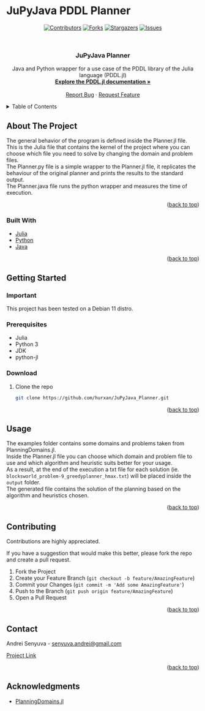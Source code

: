 # JuPyJava PDDL Planner

<div id="top"></div>

<!-- PROJECT SHIELDS -->

<div align="center">

[![Contributors][contributors-shield]][contributors-url]
[![Forks][forks-shield]][forks-url]
[![Stargazers][stars-shield]][stars-url]
[![Issues][issues-shield]][issues-url]

</div>

<br />
<div align="center">
<h3 align="center">JuPyJava Planner</h3>
  <p align="center">
    Java and Python wrapper for a use case of the PDDL library of the Julia language (PDDL.jl)
    <br />
    <a href="https://docs.juliahub.com/PDDL/"><strong>Explore the PDDL.jl documentation »</strong></a>
    <br />
    <br />
    <a href="https://github.com/hurxan/JuPyJava_Planner/issues">Report Bug</a>
    ·
    <a href="https://github.com/hurxan/JuPyJava_Planner/issues">Request Feature</a>
  </p>
</div>

<!-- TABLE OF CONTENTS -->
<details>
  <summary>Table of Contents</summary>
  <ol>
    <li>
      <a href="#about-the-project">About The Project</a>
      <ul>
        <li><a href="#built-with">Built With</a></li>
      </ul>
    </li>
    <li>
      <a href="#getting-started">Getting Started</a>
      <ul>
        <li><a href="#prerequisites">Prerequisites</a></li>
        <li><a href="#installation">Installation</a></li>
      </ul>
    </li>
    <li><a href="#usage">Usage</a></li>
    <li><a href="#contributing">Contributing</a></li>
    <li><a href="#contact">Contact</a></li>
    <li><a href="#acknowledgments">Acknowledgments</a></li>
  </ol>
</details>

<!-- ABOUT THE PROJECT -->

## About The Project

The general behavior of the program is defined inside the Planner.jl file.<br/>
This is the Julia file that contains the kernel of the project where you can choose which file you need to solve by changing the domain and problem files.<br>
The Planner.py file is a simple wrapper to the Planner.jl file, it replicates the behaviour of the original planner and prints the results to the standard output.<br/>
The Planner.java file runs the python wrapper and measures the time of execution.

<p align="right">(<a href="#top">back to top</a>)</p>

### Built With

- [Julia](https://julialang.org/)
- [Python](https://www.python.org/)
- [Java](https://docs.oracle.com/en/java/index.html)

<p align="right">(<a href="#top">back to top</a>)</p>

<!-- GETTING STARTED -->

## Getting Started

### Important

This project has been tested on a Debian 11 distro.

### Prerequisites

- Julia
- Python 3
- JDK
- python-jl

### Download

1. Clone the repo
   ```sh
   git clone https://github.com/hurxan/JuPyJava_Planner.git
   ```

<p align="right">(<a href="#top">back to top</a>)</p>

<!-- USAGE EXAMPLES -->

## Usage

The examples folder contains some domains and problems taken from PlanningDomains.jl. <br/>
Inside the Planner.jl file you can choose which domain and problem file to use and which algorithm and heuristic suits better for your usage.<br/>
As a result, at the end of the execution a txt file for each solution (ie. `blocksworld_problem-9_greedyplanner_hmax.txt`) will be placed inside the `output` folder. <br/>
The generated file contains the solution of the planning based on the algorithm and heuristics chosen.

<p align="right">(<a href="#top">back to top</a>)</p>

<!-- CONTRIBUTING -->

## Contributing

Contributions are highly appreciated.

If you have a suggestion that would make this better, please fork the repo and create a pull request.

1. Fork the Project
2. Create your Feature Branch (`git checkout -b feature/AmazingFeature`)
3. Commit your Changes (`git commit -m 'Add some AmazingFeature'`)
4. Push to the Branch (`git push origin feature/AmazingFeature`)
5. Open a Pull Request

<p align="right">(<a href="#top">back to top</a>)</p>

<!-- CONTACT -->

## Contact

Andrei Senyuva - senyuva.andrei@gmail.com

[Project Link](https://github.com/hurxan/JuPyJava_Planner)

<p align="right">(<a href="#top">back to top</a>)</p>

<!-- ACKNOWLEDGMENTS -->

## Acknowledgments

- [PlanningDomains.jl](https://github.com/JuliaPlanners/PlanningDomains.jl)

<!-- MARKDOWN LINKS & IMAGES -->

[contributors-shield]: https://img.shields.io/github/contributors/hurxan/JuPyJava_Planner.svg?style=for-the-badge
[contributors-url]: https://github.com/hurxan/JuPyJava_Planner/graphs/contributors
[forks-shield]: https://img.shields.io/github/forks/hurxan/JuPyJava_Planner.svg?style=for-the-badge
[forks-url]: https://github.com/hurxan/JuPyJava_Planner/network/members
[stars-shield]: https://img.shields.io/github/stars/hurxan/JuPyJava_Planner.svg?style=for-the-badge
[stars-url]: https://github.com/hurxan/JuPyJava_Planner/stargazers
[issues-shield]: https://img.shields.io/github/issues/hurxan/JuPyJava_Planner.svg?style=for-the-badge
[issues-url]: https://github.com/hurxan/JuPyJava_Planner/issues
[product-screenshot]: images/screenshot.png
